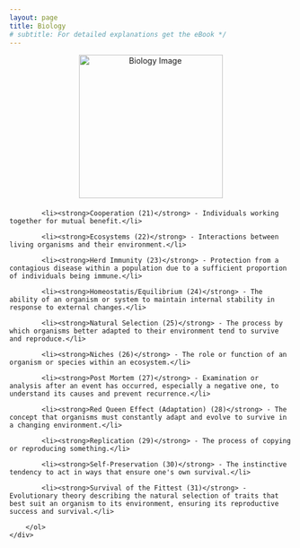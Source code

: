 ```yaml
---
layout: page
title: Biology
# subtitle: For detailed explanations get the eBook */ 
---
```


<style>
    .center-content {
        text-align: center; /* Center align the content */
    }

    .content-container {
        margin-top: 20px; /* Add space between the image and the text */
        text-align: left; /* Align text to the left */
    }

    .content-container ol {
        padding-left: 0; /* Remove default padding for the list */
    }

    .content-container li {
        margin-bottom: 10px; /* Adjust the margin between list items */
    }
</style>

<div class="center-content">
    <img src="/img/galleryImages/Biology.png" width="256" height="256" alt="Biology Image">
    <div class="content-container">
        <ol>
    
            <li><strong>Cooperation (21)</strong> - Individuals working together for mutual benefit.</li>
        
            <li><strong>Ecosystems (22)</strong> - Interactions between living organisms and their environment.</li>
        
            <li><strong>Herd Immunity (23)</strong> - Protection from a contagious disease within a population due to a sufficient proportion of individuals being immune.</li>
        
            <li><strong>Homeostatis/Equilibrium (24)</strong> - The ability of an organism or system to maintain internal stability in response to external changes.</li>
        
            <li><strong>Natural Selection (25)</strong> - The process by which organisms better adapted to their environment tend to survive and reproduce.</li>
        
            <li><strong>Niches (26)</strong> - The role or function of an organism or species within an ecosystem.</li>
        
            <li><strong>Post Mortem (27)</strong> - Examination or analysis after an event has occurred, especially a negative one, to understand its causes and prevent recurrence.</li>
        
            <li><strong>Red Queen Effect (Adaptation) (28)</strong> - The concept that organisms must constantly adapt and evolve to survive in a changing environment.</li>
        
            <li><strong>Replication (29)</strong> - The process of copying or reproducing something.</li>
        
            <li><strong>Self-Preservation (30)</strong> - The instinctive tendency to act in ways that ensure one's own survival.</li>
        
            <li><strong>Survival of the Fittest (31)</strong> - Evolutionary theory describing the natural selection of traits that best suit an organism to its environment, ensuring its reproductive success and survival.</li>
        
        </ol>
    </div>
</div>
    